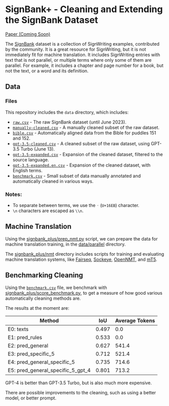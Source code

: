 # SignBank+ - Cleaning and Extending the SignBank Dataset

[Paper (Coming Soon)]()

The [SignBank](https://www.signbank.org/signpuddle/) dataset is a collection of SignWriting examples, contributed by the community.
It is a great resource for SignWriting, but it is not immediately fit for machine translation.
It includes SignWriting entries with text that is not parallel, or multiple terms where only some of them are parallel.
For example, it includes a chapter and page number for a book, but not the text, or a word and its definition.

## Data

### Files

This repository includes the `data` directory, which includes:

- [`raw.csv`](data/raw.csv) - The raw SignBank dataset (until June 2023).
- [`manually-cleaned.csv`](data/manually-cleaned.csv) - A manually cleaned subset of the raw dataset.
- [`bible.csv`](data/bible.csv) - Automatically aligned data from the Bible for puddles 151 and 152.
- [`gpt-3.5-cleaned.csv`](data/gpt-3.5-cleaned.csv) - A cleaned subset of the raw dataset, using GPT-3.5 Turbo (June 13).
- [`gpt-3.5-expanded.csv`](data/gpt-3.5-expanded.csv) - Expansion of the cleaned dataset, filtered to the source language.
- [`gpt-3.5-expanded.en.csv`](data/gpt-3.5-expanded.csv) - Expansion of the cleaned dataset, with English terms.
- [`benchmark.csv`](data/benchmark.csv) - Small subset of data manually annotated and automatically cleaned in various ways.

### Notes:

- To separate between terms, we use the `᛫` (`U+16EB`) character.
- `\n` characters are escaped as `\\n`.

## Machine Translation
Using the [signbank_plus/prep_nmt.py](signbank_plus/prep_nmt.py) script, we can prepare the data for 
machine translation training, in the [data/parallel](data/parallel) directory.

The [signbank_plus/nmt](signbank_plus/nmt) directory includes scripts for training and evaluating 
machine translation systems, like [Fairseq](signbank_plus/nmt/fairseq),
[Sockeye](signbank_plus/nmt/sockeye), [OpenNMT](signbank_plus/nmt/opennmt), and [mT5](signbank_plus/nmt/mt5).

## Benchmarking Cleaning

Using the [`benchmark.csv`](data/benchmark.csv) file, 
we benchmark with [signbank_plus/score_benchmark.py](signbank_plus/score_benchmark.py),
to get a measure of how good various automatically cleaning methods are.

The results at the moment are:

| Method                            |IoU|Average Tokens|
|-----------------------------------|---|---|
| E0: texts                         |0.497|0.0|
| E1: pred_rules                    |0.533|0.0|
| E2: pred_general                  |0.627|541.4|
| E3: pred_specific_5               |0.712|521.4|
| E4: pred_general_specific_5       |0.735|714.6|
| E5: pred_general_specific_5_gpt_4 |0.801|713.2|

GPT-4 is better than GPT-3.5 Turbo, but is also much more expensive.

There are possible improvements to the cleaning, such as using a better model, or better prompt.